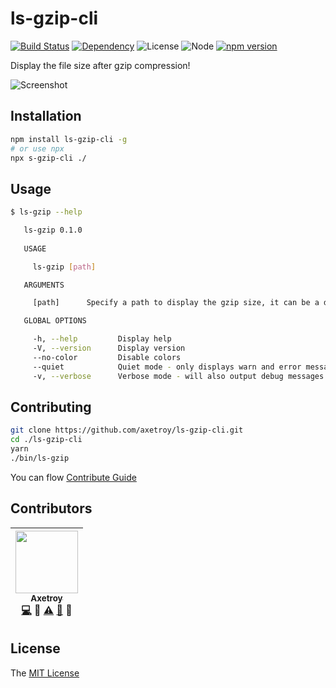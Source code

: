 # ls-gzip-cli 

[![Build Status](https://travis-ci.org/axetroy/ls-gzip-cli.svg?branch=master)](https://travis-ci.org/axetroy/ls-gzip-cli)
[![Dependency](https://david-dm.org/axetroy/ls-gzip-cli.svg)](https://david-dm.org/axetroy/ls-gzip-cli)
![License](https://img.shields.io/badge/license-MIT-green.svg)
![Node](https://img.shields.io/badge/node-%3E=6.0-blue.svg?style=flat-square)
[![npm version](https://badge.fury.io/js/ls-gzip-cli.svg)](https://badge.fury.io/js/ls-gzip-cli)

Display the file size after gzip compression!

![Screenshot](https://raw.githubusercontent.com/axetroy/ls-gzip-cli/master/screenshot.png)

## Installation
```bash
npm install ls-gzip-cli -g
# or use npx
npx s-gzip-cli ./
```

## Usage

```bash
$ ls-gzip --help

   ls-gzip 0.1.0 
     
   USAGE

     ls-gzip [path]

   ARGUMENTS

     [path]      Specify a path to display the gzip size, it can be a dir or a file.      optional      default: "./" 

   GLOBAL OPTIONS

     -h, --help         Display help                                      
     -V, --version      Display version                                   
     --no-color         Disable colors                                    
     --quiet            Quiet mode - only displays warn and error messages
     -v, --verbose      Verbose mode - will also output debug messages    

```

## Contributing

```bash
git clone https://github.com/axetroy/ls-gzip-cli.git
cd ./ls-gzip-cli
yarn
./bin/ls-gzip
```

You can flow [Contribute Guide](https://github.com/axetroy/ls-gzip-cli/blob/master/contributing.md)

## Contributors

<!-- ALL-CONTRIBUTORS-LIST:START - Do not remove or modify this section -->
| [<img src="https://avatars1.githubusercontent.com/u/9758711?v=3" width="100px;"/><br /><sub>Axetroy</sub>](https://github.com/axetroy)<br />[💻](https://github.com/axetroy//commits?author=axetroy) 🔌 [⚠️](https://github.com/axetroy//commits?author=axetroy) [🐛](https://github.com/axetroy//issues?q=author%3Aaxetroy) 🎨 |
| :---: |
<!-- ALL-CONTRIBUTORS-LIST:END -->

## License

The [MIT License](https://github.com/axetroy/ls-gzip-cli/blob/master/LICENSE)
